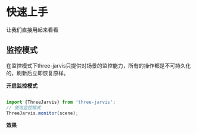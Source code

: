 # 快速上手

让我们直接用起来看看

## 监控模式

在监控模式下three-jarvis只提供对场景的监控能力，所有的操作都是不可持久化的，刷新后立即恢复原样。

**开启监控模式**

````javascript

import {ThreeJarvis} from 'three-jarvis';
// 使用监控模式
ThreeJarvis.monitor(scene);
````

<script setup>
import MonitorComponent from './compoonents/MonitorComponent.vue';
</script>
**效果**

<MonitorComponent />


